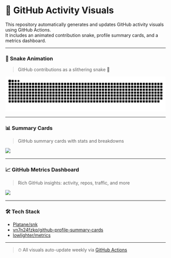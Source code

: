 # 🧩 GitHub Activity Visuals

This repository automatically generates and updates GitHub activity visuals using GitHub Actions.  
It includes an animated contribution snake, profile summary cards, and a metrics dashboard.

---

### 🐍 Snake Animation

> GitHub contributions as a slithering snake 🐍

![GitHub Snake Animation](https://github.com/Opanasenko-Mykhailo/github-activity-visuals/raw/output/github-snake.svg)

---

### 📊 Summary Cards

> GitHub summary cards with stats and breakdowns

![](https://raw.githubusercontent.com/Opanasenko-Mykhailo/github-activity-visuals/output/github_dark/0-profile-details.svg)

---

### 📈 GitHub Metrics Dashboard

> Rich GitHub insights: activity, repos, traffic, and more

![](https://github.com/Opanasenko-Mykhailo/github-activity-visuals/raw/output/metrics.svg)

---

### 🛠 Tech Stack

- [Platane/snk](https://github.com/Platane/snk)
- [vn7n24fzkq/github-profile-summary-cards](https://github.com/vn7n24fzkq/github-profile-summary-cards)
- [lowlighter/metrics](https://github.com/lowlighter/metrics)

---

> ⏱ All visuals auto-update weekly via [GitHub Actions](.github/workflows/profile-visuals.yml)